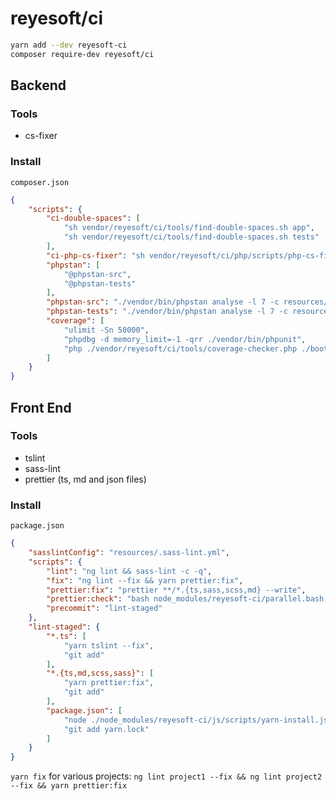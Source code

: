 # reyesoft/ci

```bash
yarn add --dev reyesoft-ci
composer require-dev reyesoft/ci
```

## Backend

### Tools

* cs-fixer

### Install

`composer.json`

```json
{
    "scripts": {
        "ci-double-spaces": [
            "sh vendor/reyesoft/ci/tools/find-double-spaces.sh app",
            "sh vendor/reyesoft/ci/tools/find-double-spaces.sh tests"
        ],
        "ci-php-cs-fixer": "sh vendor/reyesoft/ci/php/scripts/php-cs-fixer.sh",
        "phpstan": [
            "@phpstan-src",
            "@phpstan-tests"
        ],
        "phpstan-src": "./vendor/bin/phpstan analyse -l 7 -c resources/rules/phpstan.src.neon app ./bootstrap/*.php config",
        "phpstan-tests": "./vendor/bin/phpstan analyse -l 7 -c resources/rules/phpstan.tests.neon tests",
        "coverage": [
            "ulimit -Sn 50000",
            "phpdbg -d memory_limit=-1 -qrr ./vendor/bin/phpunit",
            "php ./vendor/reyesoft/ci/tools/coverage-checker.php ./bootstrap/cache/clover.xml 46"
        ]
    }
}
```

## Front End

### Tools

* tslint
* sass-lint
* prettier (ts, md and json files)

### Install

`package.json`

```json
{
    "sasslintConfig": "resources/.sass-lint.yml",
    "scripts": {
        "lint": "ng lint && sass-lint -c -q",
        "fix": "ng lint --fix && yarn prettier:fix",
        "prettier:fix": "prettier **/*.{ts,sass,scss,md} --write",
        "prettier:check": "bash node_modules/reyesoft-ci/parallel.bash -s \"yarn prettier **/*.{sass,scss,md} -l\" \"yarn prettier **/*.ts -l\"",
        "precommit": "lint-staged"
    },
    "lint-staged": {
        "*.ts": [
            "yarn tslint --fix",
            "git add"
        ],
        "*.{ts,md,scss,sass}": [
            "yarn prettier:fix",
            "git add"
        ],
        "package.json": [
            "node ./node_modules/reyesoft-ci/js/scripts/yarn-install.js",
            "git add yarn.lock"
        ]
    }
}
```

`yarn fix` for various projects: `ng lint project1 --fix && ng lint project2 --fix && yarn prettier:fix`
